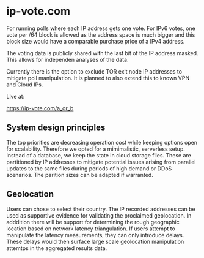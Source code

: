 # ip-vote.com

For running polls where each IP address gets one vote.
For IPv6 votes, one vote per /64 block is allowed as the address space is much bigger and this block size would have a comparable purchase price of a IPv4 address.

The voting data is publicly shared with the last bit of the IP address masked.
This allows for independen analyses of the data.

Currently there is the option to exclude TOR exit node IP addresses to mitigate poll manipulation.
It is planned to also extend this to known VPN and Cloud IPs.

Live at:

https://ip-vote.com/a_or_b

## System design principles

The top priorities are decreasing operation cost while keeping options open for scalability.
Therefore we opted for a mimimalistic, serverless setup.
Instead of a database, we keep the state in cloud storage files. These are partitioned by IP addresses to mitigate potential issues arising from parallel updates to the same files during periods of high demand or DDoS scenarios. The parition sizes can be adapted if warranted.

## Geolocation

Users can chose to select their country.
The IP recorded addresses can be used as supportive evidence for validating the proclaimed geolocation.
In adddition there will be support for determining the rough geographic location based on network latency triangulation.
If users attempt to manipulate the latency measurements, they can only introduce delays. These delays would then surface large scale geolocation manipulation attemtps in the aggregated results data.
